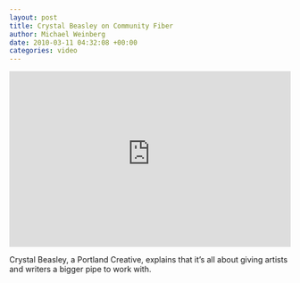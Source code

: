 ```yaml
---
layout: post
title: Crystal Beasley on Community Fiber
author: Michael Weinberg
date: 2010-03-11 04:32:08 +00:00
categories: video
---
```

<iframe width="100%" height="315" src="https://www.youtube-nocookie.com/embed/zXZBBmPBzDA?rel=0" frameborder="0" gesture="media" allow="encrypted-media" allowfullscreen></iframe>

Crystal Beasley, a Portland Creative, explains that it’s all about giving artists and writers a bigger pipe to work with.
